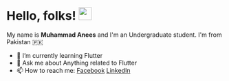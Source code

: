 # Hello, folks! <img src="https://raw.githubusercontent.com/MartinHeinz/MartinHeinz/master/wave.gif" width="30px">


My name is **Muhammad Anees** and I'm an Undergraduate student. I'm from Pakistan 🇵🇰

- 🌱 I’m currently learning Flutter
- 💬 Ask me about Anything related to Flutter
- 📫 How to reach me:
[Facebook](https://www.facebook.com/MuhammadAnees.85)
[LinkedIn](https://www.linkedin.com/anees7757)
